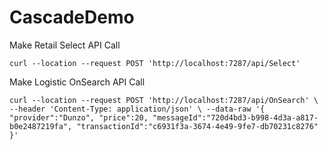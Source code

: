 # CascadeDemo

Make Retail Select API Call

`curl --location --request POST 'http://localhost:7287/api/Select'`


Make Logistic OnSearch API Call

`curl --location --request POST 'http://localhost:7287/api/OnSearch' \
--header 'Content-Type: application/json' \
--data-raw '{
    "provider":"Dunzo",
    "price":20,
    "messageId":"720d4bd3-b998-4d3a-a817-b0e2487219fa",
    "transactionId":"c6931f3a-3674-4e49-9fe7-db70231c8276"
}'`
